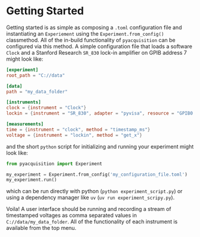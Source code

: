 # Getting Started

Getting started is as simple as composing a `.toml` configuration file and instantiating an `Experiement` using the `Experiment.from_config()` classmethod. All of the in-build functionality of `pyacquisition` can be configured via this method. A simple configuration file that loads a software `Clock` and a Stanford Research `SR_830` lock-in amplifier on GPIB address 7 might look like:

```toml title="my_configuration_file.toml"
[experiment]
root_path = "C://data"

[data]
path = "my_data_folder"

[instruments]
clock = {instrument = "Clock"}
lockin = {instrument = "SR_830", adapter = "pyvisa", resource = "GPIB0:7:INSTR"}

[measurements]
time = {instrument = "clock", method = "timestamp_ms"}
voltage = {instrument = "lockin", method = "get_x"}
```

and the short `python` script for initializing and running your experiment might look like:

```python title="experiment_script.py"
from pyacquisition import Experiment

my_experiment = Experiment.from_config('my_configuration_file.toml')
my_experiment.run()
```

which can be run directly with python (`python experiment_script.py`) or using a dependency manager like `uv` (`uv run experiment_scripy.py`).

Voila! A user interface should be running and recording a stream of timestamped voltages as comma separated values in `C://data/my_data_folder`. All of the functionality of each instrument is available from the top menu.



